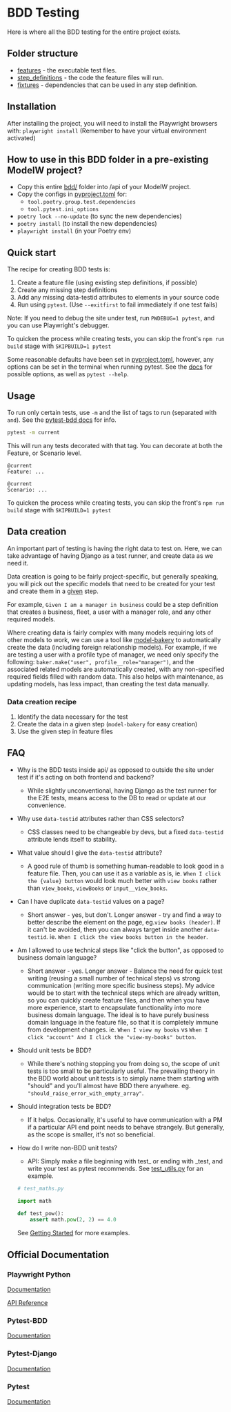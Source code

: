 # BDD Testing

Here is where all the BDD testing for the entire project exists.

## Folder structure

-   [features](./features/) - the executable test files.
-   [step_definitions](./step_definitions/) - the code the feature files will
    run.
-   [fixtures](./fixtures/) - dependencies that can be used in any step
    definition.

## Installation

After installing the project, you will need to install the Playwright browsers
with: `playwright install` (Remember to have your virtual environment activated)

## How to use in this BDD folder in a pre-existing ModelW project?

-   Copy this entire [bdd/](./) folder into /api of your ModelW project.
-   Copy the configs in [pyproject.toml](../pyproject.toml) for:
    -   `tool.poetry.group.test.dependencies`
    -   `tool.pytest.ini_options`
-   `poetry lock --no-update` (to sync the new dependencies)
-   `poetry install` (to install the new dependencies)
-   `playwright install` (in your Poetry env)

## Quick start

The recipe for creating BDD tests is:

1. Create a feature file (using existing step definitions, if possible)
2. Create any missing step definitions
3. Add any missing data-testid attributes to elements in your source code
4. Run using `pytest`. (Use `--exitfirst` to fail immediately if one test fails)

Note: If you need to debug the site under test, run `PWDEBUG=1 pytest`, and you
can use Playwright's debugger.

To quicken the process while creating tests, you can skip the front's
`npm run build` stage with `SKIPBUILD=1 pytest`

Some reasonable defaults have been set in [pyproject.toml](../pyproject.toml),
however, any options can be set in the terminal when running pytest. See the
[docs](https://playwright.dev/python/docs/test-runners) for possible options, as
well as `pytest --help`.

## Usage

To run only certain tests, use `-m` and the list of tags to run (separated with
`and`). See the
[pytest-bdd docs](https://pytest-bdd.readthedocs.io/en/stable/#organizing-your-scenarios)
for info.

```bash
pytest -m current
```

This will run any tests decorated with that tag. You can decorate at both the
Feature, or Scenario level.

```gherkin
@current
Feature: ...

@current
Scenario: ...
```

To quicken the process while creating tests, you can skip the front's
`npm run build` stage with `SKIPBUILD=1 pytest`

## Data creation

An important part of testing is having the right data to test on. Here, we can
take advantage of having Django as a test runner, and create data as we need it.

Data creation is going to be fairly project-specific, but generally speaking,
you will pick out the specific models that need to be created for your test and
create them in a [given](./step_definitions/common_given.py) step.

For example, `Given I am a manager in business` could be a step definition that
creates a business, fleet, a user with a manager role, and any other required
models.

Where creating data is fairly complex with many models requiring lots of other
models to work, we can use a tool like
[model-bakery](https://model-bakery.readthedocs.io/en/latest/) to automatically
create the data (including foreign relationship models). For example, if we are
testing a user with a profile type of manager, we need only specify the
following: `baker.make("user", profile__role="manager")`, and the associated
related models are automatically created, with any non-specified required fields
filled with random data. This also helps with maintenance, as updating models,
has less impact, than creating the test data manually.

### Data creation recipe

1. Identify the data necessary for the test
2. Create the data in a given step (`model-bakery` for easy creation)
3. Use the given step in feature files

## FAQ

-   Why is the BDD tests inside api/ as opposed to outside the site under test
    if it's acting on both frontend and backend?
    -   While slightly unconventional, having Django as the test runner for the
        E2E tests, means access to the DB to read or update at our convenience.
-   Why use `data-testid` attributes rather than CSS selectors?

    -   CSS classes need to be changeable by devs, but a fixed `data-testid`
        attribute lends itself to stability.

-   What value should I give the `data-testid` attribute?

    -   A good rule of thumb is something human-readable to look good in a
        feature file. Then, you can use it as a variable as is, ie.
        `When I click the {value} button` would look much better with
        `view books` rather than `view_books`, `viewBooks` or
        `input__view_books`.

-   Can I have duplicate `data-testid` values on a page?

    -   Short answer - yes, but don't. Longer answer - try and find a way to
        better describe the element on the page, eg.`view books (header)`. If it
        can't be avoided, then you can always target inside another
        `data-testid`. ie. `When I click the view books button in the header`.

-   Am I allowed to use technical steps like "click the button", as opposed to
    business domain language?

    -   Short answer - yes. Longer answer - Balance the need for quick test
        writing (reusing a small number of technical steps) vs strong
        communication (writing more specific business steps). My advice would be
        to start with the technical steps which are already written, so you can
        quickly create feature files, and then when you have more experience,
        start to encapsulate functionality into more business domain language.
        The ideal is to have purely business domain language in the feature
        file, so that it is completely immune from development changes. ie.
        `When I view my books` vs
        `When I click "account" And I click the "view-my-books" button`.

-   Should unit tests be BDD?

    -   While there's nothing stopping you from doing so, the scope of unit
        tests is too small to be particularly useful. The prevailing theory in
        the BDD world about unit tests is to simply name them starting with
        "should" and you'll almost have BDD there anywhere. eg.
        `"should_raise_error_with_empty_array"`.

-   Should integration tests be BDD?

    -   If it helps. Occasionally, it's useful to have communication with a PM
        if a particular API end point needs to behave strangely. But generally,
        as the scope is smaller, it's not so beneficial.

-   How do I write non-BDD unit tests?

    -   API: Simply make a file beginning with test\_ or ending with \_test, and
        write your test as pytest recommends. See [test_utils.py](test_utils.py)
        for an example.

    ```python
    # test_maths.py

    import math

    def test_pow():
        assert math.pow(2, 2) == 4.0
    ```

    See [Getting Started](https://docs.pytest.org/en/8.0.x/getting-started.html)
    for more examples.

## Official Documentation

### Playwright Python

[Documentation](https://playwright.dev/python/docs/intro)

[API Reference](https://playwright.dev/python/docs/api/class-playwright)

### Pytest-BDD

[Documentation](https://pytest-bdd.readthedocs.io/en/stable)

### Pytest-Django

[Documentation](https://pytest-django.readthedocs.io/en/latest)

### Pytest

[Documentation](https://docs.pytest.org/en/8.0.x)
